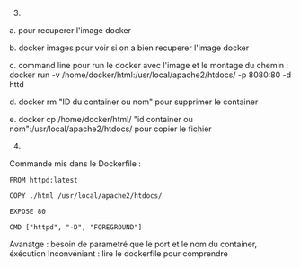 3.
 a. pour recuperer l'image docker

 b. docker images pour voir si on a bien recuperer l'image docker

 c. command line pour run le docker avec l'image et le montage du chemin : docker run -v /home/docker/html:/usr/local/apache2/htdocs/ -p 8080:80 -d httd

 d. docker rm "ID du container ou nom" pour supprimer le container

 e. docker cp /home/docker/html/ "id container ou nom":/usr/local/apache2/htdocs/ pour copier le fichier 


4.
 Commande mis dans le Dockerfile :

	FROM httpd:latest

	COPY ./html /usr/local/apache2/htdocs/

	EXPOSE 80

	CMD ["httpd", "-D", "FOREGROUND"]

Avanatge : besoin de parametré que le port et le nom du container, éxécution
Inconvéniant : lire le dockerfile pour comprendre 
